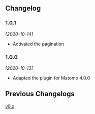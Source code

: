 ## Changelog

### 1.0.1

*[2020-10-14]*

- Activated the pagination

### 1.0.0

*[2020-10-13]*

- Adapted the plugin for Matomo 4.0.0

## Previous Changelogs

[v0.x](CHANGELOG-v0.md)
